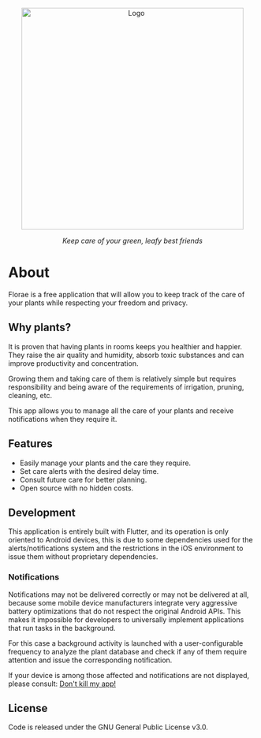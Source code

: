 
<!-- PROJECT LOGO -->
<br />
<div align="center">
    <img src="https://i.imgur.com/9MkniMo.png" alt="Logo" width="450">
  </a>

  <p align="center">
     <i>Keep care of your green, leafy best friends</i>
  </p>
</div>

# About

Florae is a free application that will allow you to keep track of the care of your plants while respecting your freedom and privacy.

## Why plants?

It is proven that having plants in rooms keeps you healthier and happier. They raise the air quality and humidity, absorb toxic substances and can improve productivity and concentration.

Growing them and taking care of them is relatively simple but requires responsibility and being aware of the requirements of irrigation, pruning, cleaning, etc. 

This app allows you to manage all the care of your plants and receive notifications when they require it.

## Features

* Easily manage your plants and the care they require.
* Set care alerts with the desired delay time.
* Consult future care for better planning.
* Open source with no hidden costs.

## Development

This application is entirely built with Flutter, and its operation is only oriented to Android devices, this is due to some dependencies used for the alerts/notifications system and the restrictions in the iOS environment to issue them without proprietary dependencies.

### Notifications

Notifications may not be delivered correctly or may not be delivered at all, because some mobile device manufacturers integrate very aggressive battery optimizations that do not respect the original Android APIs. This makes it impossible for developers to universally implement applications that run tasks in the background.

For this case a background activity is launched with a user-configurable frequency to analyze the plant database and check if any of them require attention and issue the corresponding notification.

If your device is among those affected and notifications are not displayed, please consult: [Don't kill my app!](https://dontkillmyapp.com/)

## License

Code is released under the GNU General Public License v3.0.
